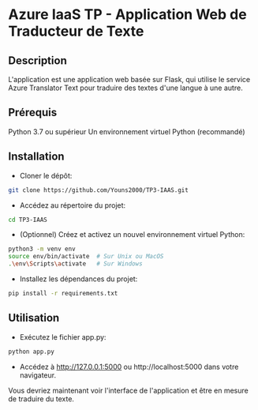 # Azure IaaS TP - Application Web de Traducteur de Texte

## Description

L'application est une application web basée sur Flask, qui utilise le service Azure Translator Text pour traduire des textes d'une langue à une autre.

## Prérequis

Python 3.7 ou supérieur
Un environnement virtuel Python (recommandé)

## Installation

- Cloner le dépôt:

```bash
git clone https://github.com/Youns2000/TP3-IAAS.git
```

- Accédez au répertoire du projet:

```bash
cd TP3-IAAS
```

- (Optionnel) Créez et activez un nouvel environnement virtuel Python:

```bash
python3 -m venv env
source env/bin/activate  # Sur Unix ou MacOS
.\env\Scripts\activate   # Sur Windows
```

- Installez les dépendances du projet:

```bash
pip install -r requirements.txt
```

## Utilisation

- Exécutez le fichier app.py:

```bash
python app.py
```

- Accédez à http://127.0.0.1:5000 ou http://localhost:5000 dans votre navigateur.

Vous devriez maintenant voir l'interface de l'application et être en mesure de traduire du texte.
